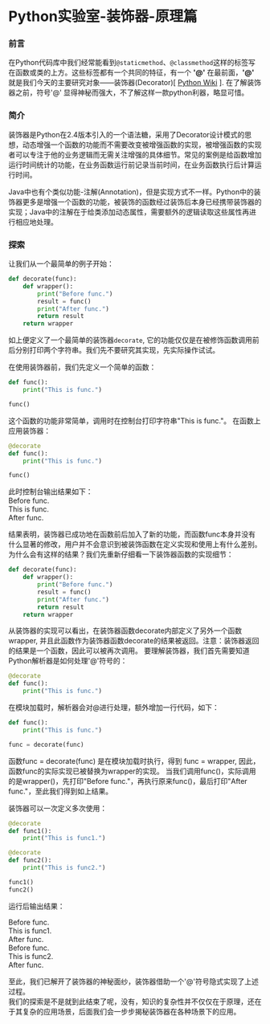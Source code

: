 # Python实验室-装饰器-原理篇

### 前言
在Python代码库中我们经常能看到`@staticmethod`、`@classmethod`这样的标签写在函数或类的上方。这些标签都有一个共同的特征，有一个 **'@'** 在最前面，**'@'** 就是我们今天的主要研究对象——装饰器(Decorator)[ [Python Wiki](https://wiki.python.org/moin/PythonDecorators#What_is_a_Decorator) ]. 在了解装饰器之前，符号'@' 显得神秘而强大，不了解这样一款python利器，略显可惜。
<!--more-->

### 简介
装饰器是Python在2.4版本引入的一个语法糖，采用了Decorator设计模式的思想，动态增强一个函数的功能而不需要改变被增强函数的实现，被增强函数的实现者可以专注于他的业务逻辑而无需关注增强的具体细节。常见的案例是给函数增加运行时间统计的功能，在业务函数运行前记录当前时间，在业务函数执行后计算运行时间。  

Java中也有个类似功能-注解(Annotation)，但是实现方式不一样。Python中的装饰器更多是增强一个函数的功能，被装饰的函数经过装饰后本身已经携带装饰器的实现；Java中的注解在于给类添加动态属性，需要额外的逻辑读取这些属性再进行相应地处理。

### 探索

让我们从一个最简单的例子开始：
```python
def decorate(func):
    def wrapper():
        print("Before func.")
        result = func()
        print("After func.")
        return result
    return wrapper
```
如上便定义了一个最简单的装饰器`decorate`, 它的功能仅仅是在被修饰函数调用前后分别打印两个字符串。我们先不要研究其实现，先实际操作试试。

在使用装饰器前，我们先定义一个简单的函数：
```python
def func():
    print("This is func.")

func()
```
这个函数的功能非常简单，调用时在控制台打印字符串"This is func."。
在函数上应用装饰器：
```python
@decorate
def func():
    print("This is func.")

func()
```

此时控制台输出结果如下：  
Before func.  
This is func.  
After func.  

结果表明，装饰器已成功地在函数前后加入了新的功能，而函数func本身并没有什么显著的修改，用户并不会意识到被装饰函数在定义实现和使用上有什么差别。  
为什么会有这样的结果？我们先重新仔细看一下装饰器函数的实现细节：
```python
def decorate(func):
    def wrapper():
        print("Before func.")
        result = func()
        print("After func.")
        return result
    return wrapper
```
从装饰器的实现可以看出，在装饰器函数decorate内部定义了另外一个函数wrapper, 并且此函数作为装饰器函数decorate的结果被返回。注意：装饰器返回的结果是一个函数，因此可以被再次调用。
要理解装饰器，我们首先需要知道Python解析器是如何处理'@'符号的：
```python
@decorate
def func():
    print("This is func.")
```
在模块加载时，解析器会对@进行处理，额外增加一行代码，如下：
```python
def func():
    print("This is func.")

func = decorate(func)
```
函数func = decorate(func) 是在模块加载时执行，得到 func = wrapper, 因此，函数func的实际实现已被替换为wrapper的实现。
当我们调用func()，实际调用的是wrapper()，先打印"Before func."，再执行原来func()，最后打印"After func."，至此我们得到如上结果。

装饰器可以一次定义多次使用：
```python
@decorate
def func1():
    print("This is func1.")

@decorate
def func2():
    print("This is func2.")

func1()
func2()
```
运行后输出结果：

Before func.  
This is func1.  
After func.  
Before func.  
This is func2.  
After func.  

至此，我们已解开了装饰器的神秘面纱，装饰器借助一个'@'符号隐式实现了上述过程。  
我们的探索是不是就到此结束了呢，没有，知识的复杂性并不仅仅在于原理，还在于其复杂的应用场景，后面我们会一步步揭秘装饰器在各种场景下的应用。